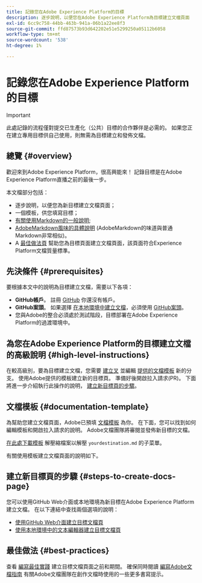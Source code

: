 ```yaml
---
title: 記錄您在Adobe Experience Platform的目標
description: 逐步說明，以便您在Adobe Experience Platform為目標建立文檔頁面
exl-id: 6cc9c758-44bb-463b-941a-06b1a22ee8f3
source-git-commit: ffd87573b93d642202e51e5299250a05112b6058
workflow-type: tm+mt
source-wordcount: '538'
ht-degree: 1%

---
```


# 記錄您在Adobe Experience Platform的目標

>[!IMPORTANT]
>
>此處記錄的流程僅對提交已生產化（公共）目標的合作夥伴是必需的。 如果您正在建立專用目標供自己使用，則無需為目標建立和發佈文檔。

## 總覽 {#overview}

歡迎來到Adobe Experience Platform，很高興能來！
記錄目標是在Adobe Experience Platform直播之前的最後一步。

本文檔部分包括：

* 逐步說明，以便您為新目標建立文檔頁面；
* 一個模板，供您填寫目標；
* [有關使用Markdown的一般說明](https://experienceleague.adobe.com/docs/contributor/contributor-guide/writing-essentials/markdown.html?lang=en);
* [AdobeMarkdown風味的具體說明](https://experienceleague.adobe.com/docs/contributor/contributor-guide/writing-essentials/markdown.html?lang=en#custom-markdown-extensions) (AdobeMarkdown的味道與普通Markdown非常相似)。
* A [最佳做法頁](./authoring-best-practices.md) 幫助您為目標頁面建立文檔頁面，該頁面符合Experience Platform文檔質量標準。

## 先決條件 {#prerequisites}

要根據本文中的說明為目標建立文檔，需要以下各項：

* **GitHub帳戶**。 註冊 [GitHub](https://github.com/) 你還沒有帳戶。
* **GitHub案頭**。 如果選擇 [在本地環境中建立文檔](./work-in-local-environment.md)，必須使用 [GitHub案頭](https://desktop.github.com/)。
* 您與Adobe的整合必須處於測試階段，目標部署在Adobe Experience Platform的過渡環境中。

## 為您在Adobe Experience Platform的目標建立文檔的高級說明 {#high-level-instructions}

在較高級別，要為目標建立文檔，您需要 [建立叉](https://experienceleague.adobe.com/docs/contributor/contributor-guide/setup/local-repo.html?lang=en#fork-the-repository) 並編輯 [提供的文檔模板](./self-service-template.md) 新的分支。 使用Adobe提供的模板建立新的目標頁。 準備好後開啟拉入請求(PR)。 下面將進一步介紹執行此操作的說明， [建立新目標頁的步驟](./documentation-instructions.md#steps-to-create-docs-page)。

<!--

* In the table of contents (TOC.md) `/help/rtcdp/TOC.md`, add a link to your new destination page. Place it within the category where your destination resides in the Adobe Experience Platform user interface (for example: mobile, social, advertising). 
* In the overview page for the respective category, add a link to your new destination page. For example, for cloud storage destinations, you would add a link to [this page](https://docs.adobe.com/content/help/en/experience-platform/rtcdp/destinations/destinations-cat/cloud-storage/cloud-storage-destinations.html). 

-->

## 文檔模板 {#documentation-template}

為幫助您建立文檔頁面，Adobe已預填 [文檔模板](./self-service-template.md) 為你。 在下面，您可以找到如何編輯模板和開啟拉入請求的說明。 Adobe文檔團隊將審閱並發佈新目標的文檔。

[在此處下載模板](../assets/docs-framework/yourdestination-template.zip) 解壓縮檔案以解壓 `yourdestination.md` 的子菜單。

有關使用模板建立文檔頁面的說明如下。

## 建立新目標頁的步驟 {#steps-to-create-docs-page}

您可以使用GitHub Web介面或本地環境為新目標在Adobe Experience Platform建立文檔。 在以下連結中查找兩個選項的說明：

* [使用GitHub Web介面建立目標文檔頁](./use-github-interface-to-create-documentation.md)
* [使用本地環境中的文本編輯器建立目標文檔頁](./work-in-local-environment.md)

## 最佳做法 {#best-practices}

查看 [編寫最佳實踐](/help/destinations/destination-sdk/docs-framework/authoring-best-practices.md) 建立目標文檔頁面之前和期間。 確保同時閱讀 [編寫Adobe文檔指南](https://experienceleague.adobe.com/docs/contributor/contributor-guide/writing-essentials/general-writing-guidance.html?lang=en) 有關Adobe文檔團隊在創作文檔時使用的一些更多書寫提示。